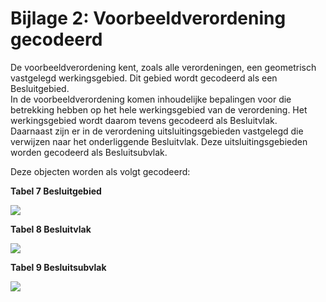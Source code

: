 # Bijlage 2: Voorbeeldverordening gecodeerd  
De voorbeeldverordening kent, zoals alle verordeningen, een geometrisch
vastgelegd werkingsgebied. Dit gebied wordt gecodeerd als een Besluitgebied.  
In de voorbeeldverordening komen inhoudelijke bepalingen voor die betrekking
hebben op het hele werkingsgebied van de verordening. Het werkingsgebied wordt
daarom tevens gecodeerd als Besluitvlak.  
Daarnaast zijn er in de verordening uitsluitingsgebieden vastgelegd die
verwijzen naar het onderliggende Besluitvlak. Deze uitsluitingsgebieden worden
gecodeerd als Besluitsubvlak.

Deze objecten worden als volgt gecodeerd:

**Tabel 7 Besluitgebied**

![](media/1c446be52d05d979c7148b51a9bc5103.png)

**Tabel 8 Besluitvlak**

![](media/9b91c494ecbbd2e6a1fc7b3a44b40cc9.png)

**Tabel 9 Besluitsubvlak**

![](media/2b12658a2095d0d552e27ac8e378ad91.png)
